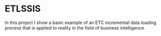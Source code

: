 # ETLSSIS
In this project I show a basic example of an ETC incremental data loading process that is applied to reality in the field of business intelligence. 
